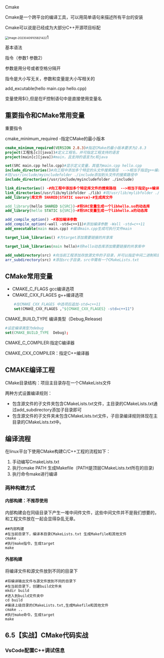 Cmake

Cmake是一个跨平台的编译工具，可以用简单语句来描述所有平台的安装

Cmake可以说是已经成为大部分C++开源项目标配



<img src="C:\Users\A\AppData\Roaming\Typora\typora-user-images\image-20230409105821422.png" alt="image-20230409105821422" style="zoom:67%;" />1

基本语法

指令（参数1 参数2）

参数是用分号或者空格分隔开

指令是大小写无关，参数和变量是大小写相关的

add_excutable(hello  main.cpp hello.cpp)

变量使用${},但是在IF控制语句中是直接使用变量名



## 重要指令和CMake常用变量

重要指令

cmake_minimum_required -指定CMake的最小版本

```cmake
cmake_minimum_required(VERSION 2.8.3)#指定CMake的最小版本要求为2.8.3
project(工程名[c][java])#定义工程名，并可指定工程支持的语言
project(main[c][java])#main，且支持的语言为c和java

set(SRC main.cpp hello.cpp)#显示定义变量，其值为main.cpp hello.cpp
include_directories()#向工程中添加多个特定的头文件搜索路径  -->相当于指定g++编译器中的-i选项
#将/usr/include/myincludefolder ./include添加到头文件的搜索路径中
include_directories(/usr/include/myincludefolder ./include)

link_directories() -#向工程中添加多个特定库文件的搜索路径  -->相当于指定g++编译器中的-L选项
link_directories(/usr/lib/mylibfolder ./lib) #将/usr/lib/mylibfolder ./lib添加到库文件的搜索路径中
add_library(库文件 SHARED|STATIC source)-#生成库文件

add_library(hello SHARED ${SRC})-#将SRC变量生成一个libhello.so的动态库
add_library(hello STATIC ${SRC})-#将SRC变量生成一个libhello.a的动态库

add_compile_option() -#添加编译参数
add_compile_option(-wall -std=c++11)#添加编译参数 -Wall -std=c++11
add_executable(main main.cpp) #编译main.cpp生成可执行文件main

target_link_libraries() #为target添加需要链接的共享库

target_link_libraries(main hello)#将hello动态库添加需要链接的共享库中

add_subdirectory(src) #向当前工程添加存放源文件的子目录，并可以指定中间二进制和目标二进制存放的位置。
arr_subdirectory(src) #添加src子目录，src中需有一个CMakeLists.txt

```



## CMake常用变量

- CMAKE_C_FLAGS gcc编译选项
- CMAKE_CXX_FLAGES g++编译选项

```cmake
	#在CMAKE_CXX_FLAGES 中选项后追加-std=c++11
	set(CMAKE_CXX_FLAGES ,"${CMAKE_CXX_FLAGES} -std=c++11")

```

CMAKE_BUILD_TYPE 编译类型（Debug,Release)

```cmake
#设定编译类型为debug
set(CMAKE_BUILD_TYPE  Debug);
```

CMAKE_C_COMPILER:指定C编译器

CMAKE_CXX_COMPILER：指定C++编译器





## CMAKE编译工程

CMake目录结构：项目主目录存在一个CMakeLists文件

两种方式设置编译规则：

- 包含源文件的子文件夹包含CMakeLists.txt文件，主目录的CMakeLists.txt通过add_subdirectory添加子目录即可
- 包含源文件的子文件夹未包含CMakeLists.txt文件，子目录编译规则体现在主目录的CMakeLists.txt中。

## 编译流程

在linux平台下使用CMake构建C/C++工程的流程如下：

1. 手动编写CmakeLists.txt
2. 执行cmake PATH 生成Makefile（PATH是顶层CMakeLists.txt所在的目录)
3. 执行命令make进行编译



### 两种构建方式

#### 内部构建：不推荐使用

内部构建会在同级目录下产生一堆中间件文件，这些中间文件并不是我们想要的，和工程文件放在一起会显得杂乱无章。

```shell
##内部构建
#在当前目录下，编译本目录CMakeLists.txt 生成Makefile和其他文件
cmake .
#执行make指令，生成target
make
```

#### 外部构建

将编译文件和源文件放到不同的目录下

```shell
#将编译输出文件与源文件放到不同的目录下
#在当前目录下，创建build文件夹
mkdir build
#进入到build文件夹中
cd build
#编译上级目录的CMakeLists.txt,生成Makefile和其他文件
cmake ..
#执行make命令，生成target
make
```



## 6.5【实战】CMake代码实战







### VsCode配置C++调试信息